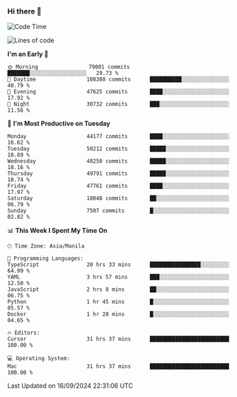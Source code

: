 ### Hi there 👋

<!--START_SECTION:waka-->
![Code Time](http://img.shields.io/badge/Code%20Time-5%2C556%20hrs%209%20mins-blue)

![Lines of code](https://img.shields.io/badge/From%20Hello%20World%20I%27ve%20Written-118.5%20million%20lines%20of%20code-blue)

**I'm an Early 🐤** 

```text
🌞 Morning                79001 commits       ███████░░░░░░░░░░░░░░░░░░   29.73 % 
🌆 Daytime                108388 commits      ██████████░░░░░░░░░░░░░░░   40.79 % 
🌃 Evening                47625 commits       ████░░░░░░░░░░░░░░░░░░░░░   17.92 % 
🌙 Night                  30732 commits       ███░░░░░░░░░░░░░░░░░░░░░░   11.56 % 
```
📅 **I'm Most Productive on Tuesday** 

```text
Monday                   44177 commits       ████░░░░░░░░░░░░░░░░░░░░░   16.62 % 
Tuesday                  50212 commits       █████░░░░░░░░░░░░░░░░░░░░   18.89 % 
Wednesday                48250 commits       █████░░░░░░░░░░░░░░░░░░░░   18.16 % 
Thursday                 49791 commits       █████░░░░░░░░░░░░░░░░░░░░   18.74 % 
Friday                   47761 commits       ████░░░░░░░░░░░░░░░░░░░░░   17.97 % 
Saturday                 18048 commits       ██░░░░░░░░░░░░░░░░░░░░░░░   06.79 % 
Sunday                   7507 commits        █░░░░░░░░░░░░░░░░░░░░░░░░   02.82 % 
```


📊 **This Week I Spent My Time On** 

```text
🕑︎ Time Zone: Asia/Manila

💬 Programming Languages: 
TypeScript               20 hrs 33 mins      ████████████████░░░░░░░░░   64.99 % 
YAML                     3 hrs 57 mins       ███░░░░░░░░░░░░░░░░░░░░░░   12.50 % 
JavaScript               2 hrs 8 mins        ██░░░░░░░░░░░░░░░░░░░░░░░   06.75 % 
Python                   1 hr 45 mins        █░░░░░░░░░░░░░░░░░░░░░░░░   05.57 % 
Docker                   1 hr 28 mins        █░░░░░░░░░░░░░░░░░░░░░░░░   04.65 % 

🔥 Editors: 
Cursor                   31 hrs 37 mins      █████████████████████████   100.00 % 

💻 Operating System: 
Mac                      31 hrs 37 mins      █████████████████████████   100.00 % 
```


 Last Updated on 16/09/2024 22:31:06 UTC
<!--END_SECTION:waka-->


<!--
**rad182/rad182** is a ✨ _special_ ✨ repository because its `README.md` (this file) appears on your GitHub profile.

Here are some ideas to get you started:

- 🔭 I’m currently working on ...
- 🌱 I’m currently learning ...
- 👯 I’m looking to collaborate on ...
- 🤔 I’m looking for help with ...
- 💬 Ask me about ...
- 📫 How to reach me: ...
- 😄 Pronouns: ...
- ⚡ Fun fact: ...
-->
